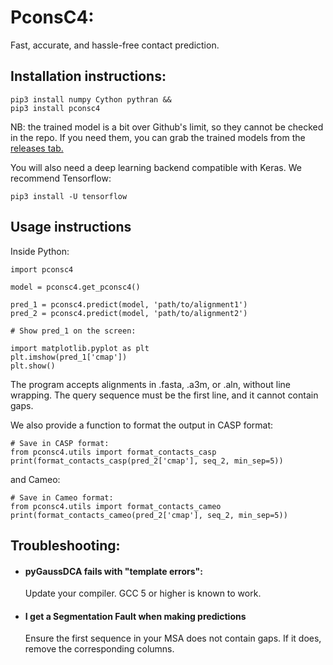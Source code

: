 # PconsC4:
Fast, accurate, and hassle-free contact prediction.

## Installation instructions:

    pip3 install numpy Cython pythran &&
    pip3 install pconsc4

NB: the trained model is a bit over Github's limit, so they cannot be checked in the repo.
If you need them, you can grab the trained models from the [releases tab.](https://github.com/ElofssonLab/PconsC4/releases)

You will also need a deep learning backend compatible with Keras. We recommend Tensorflow:

    pip3 install -U tensorflow

## Usage instructions

Inside Python:

    import pconsc4

    model = pconsc4.get_pconsc4()

    pred_1 = pconsc4.predict(model, 'path/to/alignment1')
    pred_2 = pconsc4.predict(model, 'path/to/alignment2')
    
    # Show pred_1 on the screen:
    
    import matplotlib.pyplot as plt 
    plt.imshow(pred_1['cmap'])
    plt.show()


The program accepts alignments in .fasta, .a3m, or .aln, without line wrapping.
The query sequence must be the first line, and it cannot contain gaps.

We also provide a function to format the output in CASP format: 

    # Save in CASP format:
    from pconsc4.utils import format_contacts_casp
    print(format_contacts_casp(pred_2['cmap'], seq_2, min_sep=5))

and Cameo:

    # Save in Cameo format:
    from pconsc4.utils import format_contacts_cameo
    print(format_contacts_cameo(pred_2['cmap'], seq_2, min_sep=5))
   
## Troubleshooting:

* #### pyGaussDCA fails with "template errors":
  Update your compiler. GCC 5 or higher is known to work.
* #### I get a Segmentation Fault when making predictions
  Ensure the first sequence in your MSA does not contain gaps.
  If it does, remove the corresponding columns.
